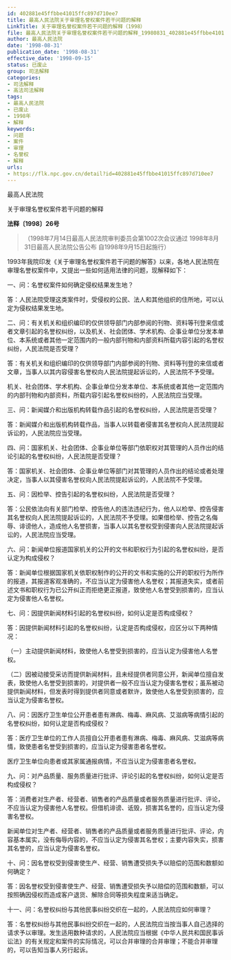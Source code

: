 ```yaml
---
id: 402881e45ffbbe41015ffc897d710ee7
title: 最高人民法院关于审理名誉权案件若干问题的解释
LinkTitle: 关于审理名誉权案件若干问题的解释（1998）
file: 最高人民法院关于审理名誉权案件若干问题的解释_19980831_402881e45ffbbe41015ffc897d710ee7.docx
author: 最高人民法院
date: '1998-08-31'
publication_date: '1998-08-31'
effective_date: '1998-09-15'
status: 已废止
group: 司法解释
categories:
- 司法解释
- 高法司法解释
tags:
- 最高人民法院
- 已废止
- 1998年
- 解释
keywords:
- 问题
- 案件
- 审理
- 名誉权
- 解释
urls:
- https://flk.npc.gov.cn/detail?id=402881e45ffbbe41015ffc897d710ee7
---
```


最高人民法院

关于审理名誉权案件若干问题的解释

**法释〔1998〕26号**

> （1998年7月14日最高人民法院审判委员会第1002次会议通过 1998年8月31日最高人民法院公告公布 自1998年9月15日起施行）

1993年我院印发《关于审理名誉权案件若干问题的解答》以来，各地人民法院在审理名誉权案件中，又提出一些如何适用法律的问题，现解释如下：

一、问：名誉权案件如何确定侵权结果发生地？

答：人民法院受理这类案件时，受侵权的公民、法人和其他组织的住所地，可以认定为侵权结果发生地。

二、问：有关机关和组织编印的仅供领导部门内部参阅的刊物、资料等刊登来信或者文章引起的名誉权纠纷，以及机关、社会团体、学术机构、企事业单位分发本单位、本系统或者其他一定范围内的一般内部刊物和内部资料所载内容引起的名誉权纠纷，人民法院是否受理？

答：有关机关和组织编印的仅供领导部门内部参阅的刊物、资料等刊登的来信或者文章，当事人以其内容侵害名誉权向人民法院提起诉讼的，人民法院不予受理。

机关、社会团体、学术机构、企事业单位分发本单位、本系统或者其他一定范围内的内部刊物和内部资料，所载内容引起名誉权纠纷的，人民法院应当受理。

三、问：新闻媒介和出版机构转载作品引起的名誉权纠纷，人民法院是否受理？

答：新闻媒介和出版机构转载作品，当事人以转载者侵害其名誉权向人民法院提起诉讼的，人民法院应当受理。

四、问：国家机关、社会团体、企事业单位等部门依职权对其管理的人员作出的结论引起的名誉权纠纷，人民法院是否受理？

答：国家机关、社会团体、企事业单位等部门对其管理的人员作出的结论或者处理决定，当事人以其侵害名誉权向人民法院提起诉讼的，人民法院不予受理。

五、问：因检举、控告引起的名誉权纠纷，人民法院是否受理？

答：公民依法向有关部门检举、控告他人的违法违纪行为，他人以检举、控告侵害其名誉权向人民法院提起诉讼的，人民法院不予受理。如果借检举、控告之名侮辱、诽谤他人，造成他人名誉损害，当事人以其名誉权受到侵害向人民法院提起诉讼的，人民法院应当受理。

六、问：新闻单位报道国家机关的公开的文书和职权行为引起的名誉权纠纷，是否认定为构成侵权？

答：新闻单位根据国家机关依职权制作的公开的文书和实施的公开的职权行为所作的报道，其报道客观准确的，不应当认定为侵害他人名誉权；其报道失实，或者前述文书和职权行为已公开纠正而拒绝更正报道，致使他人名誉受到损害的，应当认定为侵害他人名誉权。

七、问：因提供新闻材料引起的名誉权纠纷，如何认定是否构成侵权？

答：因提供新闻材料引起的名誉权纠纷，认定是否构成侵权，应区分以下两种情况：

（一）主动提供新闻材料，致使他人名誉受到损害的，应当认定为侵害他人名誉权。

（二）因被动接受采访而提供新闻材料，且未经提供者同意公开，新闻单位擅自发表，致使他人名誉受到损害的，对提供者一般不应当认定为侵害名誉权；虽系被动提供新闻材料，但发表时得到提供者同意或者默许，致使他人名誉受到损害的，应当认定为侵害名誉权。

八、问：因医疗卫生单位公开患者患有淋病、梅毒、麻风病、艾滋病等病情引起的名誉权纠纷，如何认定是否构成侵权？

答：医疗卫生单位的工作人员擅自公开患者患有淋病、梅毒、麻风病、艾滋病等病情，致使患者名誉受到损害的，应当认定为侵害患者名誉权。

医疗卫生单位向患者或其家属通报病情，不应当认定为侵害患者名誉权。

九、问：对产品质量、服务质量进行批评、评论引起的名誉权纠纷，如何认定是否构成侵权？

答：消费者对生产者、经营者、销售者的产品质量或者服务质量进行批评、评论，不应当认定为侵害他人名誉权。但借机诽谤、诋毁，损害其名誉的，应当认定为侵害名誉权。

新闻单位对生产者、经营者、销售者的产品质量或者服务质量进行批评、评论，内容基本属实，没有侮辱内容的，不应当认定为侵害其名誉权；主要内容失实，损害其名誉的，应当认定为侵害名誉权。

十、问：因名誉权受到侵害使生产、经营、销售遭受损失予以赔偿的范围和数额如何确定？

答：因名誉权受到侵害使生产、经营、销售遭受损失予以赔偿的范围和数额，可以按照确因侵权而造成客户退货、解除合同等损失程度来适当确定。

十一、问：名誉权纠纷与其他民事纠纷交织在一起的，人民法院应如何审理？

答：名誉权纠纷与其他民事纠纷交织在一起的，人民法院应当按当事人自己选择的请求予以审理。发生适用数种请求的，人民法院应当根据《中华人民共和国民事诉讼法》的有关规定和案件的实际情况，可以合并审理的合并审理；不能合并审理的，可以告知当事人另行起诉。
